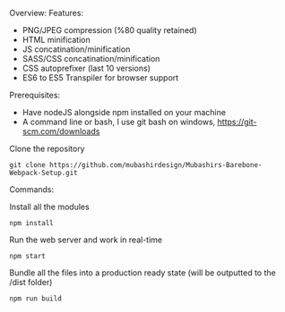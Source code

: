 Overview:
Features:
- PNG/JPEG compression (%80 quality retained)
- HTML minification
- JS concatination/minification
- SASS/CSS concatination/minification
- CSS autoprefixer (last 10 versions)
- ES6 to ES5 Transpiler for browser support

Prerequisites:
- Have nodeJS alongside npm installed on your machine
- A command line or bash, I use git bash on windows, https://git-scm.com/downloads


Clone the repository

```
git clone https://github.com/mubashirdesign/Mubashirs-Barebone-Webpack-Setup.git
```

Commands:

Install all the modules
```
npm install
```

Run the web server and work in real-time
```
npm start
```

Bundle all the files into a production ready state (will be outputted to the /dist folder)
```
npm run build
```
